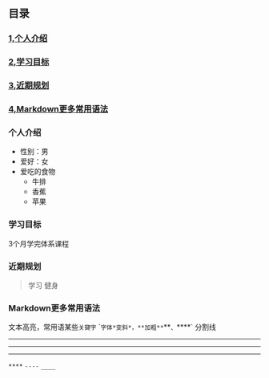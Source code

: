 ## 目录

### [1,个人介绍](#个人介绍)
### [2,学习目标](#学习目标)
### [3,近期规划](#近期规划)
### [4,Markdown更多常用语法](#Markdown更多常用语法)



### 个人介绍

* 性别：男
* 爱好：女
* 爱吃的食物
    * 牛排
    * 香蕉
    * 苹果


### 学习目标

3个月学完体系课程


### 近期规划
>学习
>健身
### Markdown更多常用语法

文本高亮，常用语某些`关键字`
\``
字体*变斜*，**加粗**
`**`、`****`
分割线
****
----
____


`****`
`----`
`____`



